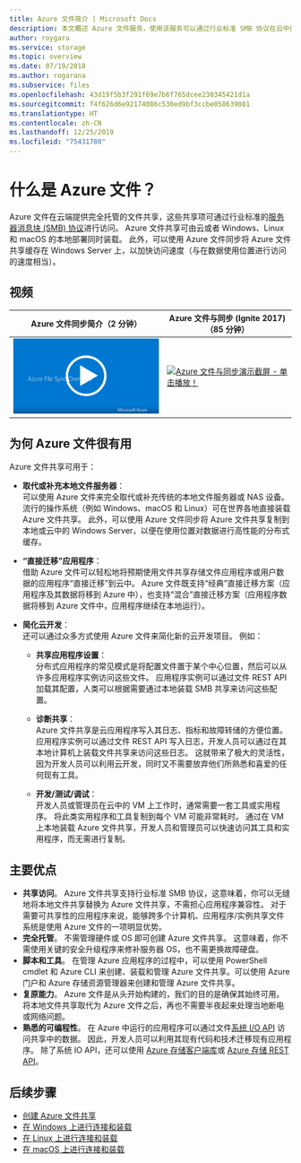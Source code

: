 ```yaml
---
title: Azure 文件简介 | Microsoft Docs
description: 本文概述 Azure 文件服务，使用该服务可以通过行业标准 SMB 协议在云中创建和使用网络文件共享。
author: roygara
ms.service: storage
ms.topic: overview
ms.date: 07/19/2018
ms.author: rogarana
ms.subservice: files
ms.openlocfilehash: 43d19f5b3f291f69e7b6f765dcee230345421d1a
ms.sourcegitcommit: f4f626d6e92174086c530ed9bf3ccbe058639081
ms.translationtype: HT
ms.contentlocale: zh-CN
ms.lasthandoff: 12/25/2019
ms.locfileid: "75431780"
---
```

# <a name="what-is-azure-files"></a>什么是 Azure 文件？
Azure 文件在云端提供完全托管的文件共享，这些共享项可通过行业标准的[服务器消息块 (SMB) 协议](https://msdn.microsoft.com/library/windows/desktop/aa365233.aspx)进行访问。 Azure 文件共享可由云或者 Windows、Linux 和 macOS 的本地部署同时装载。 此外，可以使用 Azure 文件同步将 Azure 文件共享缓存在 Windows Server 上，以加快访问速度（与在数据使用位置进行访问的速度相当）。

## <a name="videos"></a>视频
| Azure 文件同步简介（2 分钟） | Azure 文件与同步 (Ignite 2017)（85 分钟）  |
|-|-|
| [![Azure 文件同步简介视频截屏 - 单击播放！](./media/storage-files-introduction/azure-file-sync-video-snapshot.png)](https://www.youtube.com/watch?v=Zm2w8-TRn-o) | [![Azure 文件与同步演示截屏 - 单击播放！](./media/storage-files-introduction/ignite-2018-video.png)](https://www.youtube.com/watch?v=GMzh2M66E9o) |

## <a name="why-azure-files-is-useful"></a>为何 Azure 文件很有用
Azure 文件共享可用于：

* **取代或补充本地文件服务器**：  
    可以使用 Azure 文件来完全取代或补充传统的本地文件服务器或 NAS 设备。 流行的操作系统（例如 Windows、macOS 和 Linux）可在世界各地直接装载 Azure 文件共享。 此外，可以使用 Azure 文件同步将 Azure 文件共享复制到本地或云中的 Windows Server，以便在使用位置对数据进行高性能的分布式缓存。

* **“直接迁移”应用程序**：  
    借助 Azure 文件可以轻松地将预期使用文件共享存储文件应用程序或用户数据的应用程序“直接迁移”到云中。 Azure 文件既支持“经典”直接迁移方案（应用程序及其数据将移到 Azure 中），也支持“混合”直接迁移方案（应用程序数据将移到 Azure 文件中，应用程序继续在本地运行）。 

* **简化云开发**：  
    还可以通过众多方式使用 Azure 文件来简化新的云开发项目。 例如：
    * **共享应用程序设置**：  
        分布式应用程序的常见模式是将配置文件置于某个中心位置，然后可以从许多应用程序实例访问这些文件。 应用程序实例可以通过文件 REST API 加载其配置，人类可以根据需要通过本地装载 SMB 共享来访问这些配置。

    * **诊断共享**：  
        Azure 文件共享是云应用程序写入其日志、指标和故障转储的方便位置。 应用程序实例可以通过文件 REST API 写入日志，开发人员可以通过在其本地计算机上装载文件共享来访问这些日志。 这就带来了极大的灵活性，因为开发人员可以利用云开发，同时又不需要放弃他们所熟悉和喜爱的任何现有工具。

    * **开发/测试/调试**：  
        开发人员或管理员在云中的 VM 上工作时，通常需要一套工具或实用程序。 将此类实用程序和工具复制到每个 VM 可能非常耗时。 通过在 VM 上本地装载 Azure 文件共享，开发人员和管理员可以快速访问其工具和实用程序，而无需进行复制。

## <a name="key-benefits"></a>主要优点
* **共享访问**。 Azure 文件共享支持行业标准 SMB 协议，这意味着，你可以无缝地将本地文件共享替换为 Azure 文件共享，不需担心应用程序兼容性。 对于需要可共享性的应用程序来说，能够跨多个计算机、应用程序/实例共享文件系统是使用 Azure 文件的一项明显优势。 
* **完全托管**。 不需管理硬件或 OS 即可创建 Azure 文件共享。 这意味着，你不需使用关键的安全升级程序来修补服务器 OS，也不需更换故障硬盘。
* **脚本和工具**。 在管理 Azure 应用程序的过程中，可以使用 PowerShell cmdlet 和 Azure CLI 来创建、装载和管理 Azure 文件共享。可以使用 Azure 门户和 Azure 存储资源管理器来创建和管理 Azure 文件共享。 
* **复原能力**。 Azure 文件是从头开始构建的，我们的目的是确保其始终可用。 将本地文件共享取代为 Azure 文件之后，再也不需要半夜起来处理当地断电或网络问题。 
* **熟悉的可编程性**。 在 Azure 中运行的应用程序可以通过文件[系统 I/O API](https://msdn.microsoft.com/library/system.io.file.aspx) 访问共享中的数据。 因此，开发人员可以利用其现有代码和技术迁移现有应用程序。 除了系统 IO API，还可以使用 [Azure 存储客户端库](https://msdn.microsoft.com/library/azure/dn261237.aspx)或 [Azure 存储 REST API](/rest/api/storageservices/file-service-rest-api)。

## <a name="next-steps"></a>后续步骤
* [创建 Azure 文件共享](storage-how-to-create-file-share.md)
* [在 Windows 上进行连接和装载](storage-how-to-use-files-windows.md)
* [在 Linux 上进行连接和装载](storage-how-to-use-files-linux.md)
* [在 macOS 上进行连接和装载](storage-how-to-use-files-mac.md)
